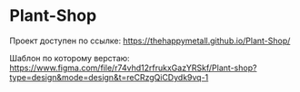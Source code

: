 # Plant-Shop

Проект доступен по ссылке: https://thehappymetall.github.io/Plant-Shop/

Шаблон по которому верстаю: https://www.figma.com/file/r74vhd12rfrukxGazYRSkf/Plant-shop?type=design&mode=design&t=reCRzgQiCDydk9vq-1


